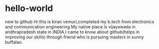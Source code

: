 # hello-world
new to github
                Hi this is kiran vemuri,completed my b.tech from electronics and communication engineering.My native place is vijayawada in andhrapradesh state in INDIA.I came to know about github(helps in improving our skills) through friend who is pursuing masters in sunny buffalao.
